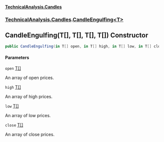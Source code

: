 #### [TechnicalAnalysis.Candles](TechnicalAnalysis.Candles.md 'TechnicalAnalysis.Candles')
### [TechnicalAnalysis.Candles](TechnicalAnalysis.Candles.md#TechnicalAnalysis.Candles 'TechnicalAnalysis.Candles').[CandleEngulfing&lt;T&gt;](CandleEngulfing_T_.md 'TechnicalAnalysis.Candles.CandleEngulfing<T>')

## CandleEngulfing(T[], T[], T[], T[]) Constructor

```csharp
public CandleEngulfing(in T[] open, in T[] high, in T[] low, in T[] close);
```
#### Parameters

<a name='TechnicalAnalysis.Candles.CandleEngulfing_T_.CandleEngulfing(T[],T[],T[],T[]).open'></a>

`open` [T](CandleEngulfing_T_.md#TechnicalAnalysis.Candles.CandleEngulfing_T_.T 'TechnicalAnalysis.Candles.CandleEngulfing<T>.T')[[]](https://docs.microsoft.com/en-us/dotnet/api/System.Array 'System.Array')

An array of open prices.

<a name='TechnicalAnalysis.Candles.CandleEngulfing_T_.CandleEngulfing(T[],T[],T[],T[]).high'></a>

`high` [T](CandleEngulfing_T_.md#TechnicalAnalysis.Candles.CandleEngulfing_T_.T 'TechnicalAnalysis.Candles.CandleEngulfing<T>.T')[[]](https://docs.microsoft.com/en-us/dotnet/api/System.Array 'System.Array')

An array of high prices.

<a name='TechnicalAnalysis.Candles.CandleEngulfing_T_.CandleEngulfing(T[],T[],T[],T[]).low'></a>

`low` [T](CandleEngulfing_T_.md#TechnicalAnalysis.Candles.CandleEngulfing_T_.T 'TechnicalAnalysis.Candles.CandleEngulfing<T>.T')[[]](https://docs.microsoft.com/en-us/dotnet/api/System.Array 'System.Array')

An array of low prices.

<a name='TechnicalAnalysis.Candles.CandleEngulfing_T_.CandleEngulfing(T[],T[],T[],T[]).close'></a>

`close` [T](CandleEngulfing_T_.md#TechnicalAnalysis.Candles.CandleEngulfing_T_.T 'TechnicalAnalysis.Candles.CandleEngulfing<T>.T')[[]](https://docs.microsoft.com/en-us/dotnet/api/System.Array 'System.Array')

An array of close prices.